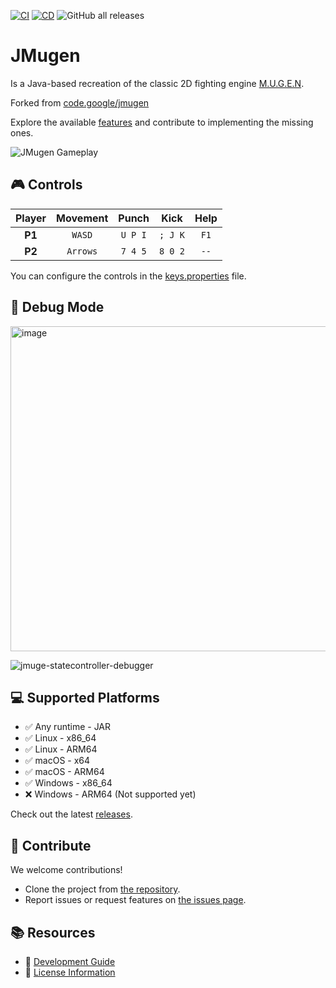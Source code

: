 
[![CI](https://github.com/humbertodias/jmugen/actions/workflows/ci.yml/badge.svg)](https://github.com/humbertodias/jmugen/actions/workflows/ci.yml)
[![CD](https://github.com/humbertodias/jmugen/actions/workflows/cd.yml/badge.svg)](https://github.com/humbertodias/jmugen/actions/workflows/cd.yml)
![GitHub all releases](https://img.shields.io/github/downloads/humbertodias/jmugen/total)


# JMugen

Is a Java-based recreation of the classic 2D fighting engine [M.U.G.E.N](https://www.elecbyte.com/mugendocs-11b1/mugen.html).

Forked from [code.google/jmugen](https://code.google.com/archive/p/jmugen/)

Explore the available [features](./FEATURES.md) and contribute to implementing the missing ones.

![JMugen Gameplay](https://github.com/user-attachments/assets/1b7c5e84-4abc-4200-9580-c0d00d7397b8)

## 🎮 Controls

| Player | Movement |  Punch  |  Kick   | Help |
|:------:|:--------:|:-------:|:-------:|:----:|
| **P1** |  `WASD`  | `U P I` | `; J K` | `F1` |
| **P2** | `Arrows` | `7 4 5` | `8 0 2` | `--` |

You can configure the controls in the [keys.properties](JMugen.Properties/src/main/resources/keys.properties) file.

## 🐞 Debug Mode
<img width="640" height="520" alt="image" src="https://github.com/user-attachments/assets/d38851cd-88f2-4249-915e-40fda655310c" />

![jmuge-statecontroller-debugger](https://github.com/user-attachments/assets/63908d34-83b8-462b-aecc-21ba9c237a5b)


## 💻 Supported Platforms

- ✅ Any runtime - JAR
- ✅ Linux - x86_64
- ✅ Linux - ARM64
- ✅ macOS - x64
- ✅ macOS - ARM64
- ✅ Windows - x86_64
- ❌ Windows - ARM64 (Not supported yet)

Check out the latest [releases](https://github.com/humbertodias/jmugen/releases).

## 🤝 Contribute

We welcome contributions!

- Clone the project from [the repository](https://github.com/humbertodias/jmugen).
- Report issues or request features on [the issues page](https://github.com/humbertodias/jmugen/issues).

## 📚 Resources

- 📖 [Development Guide](./DEV.md)
- 📜 [License Information](./LICENSE)

